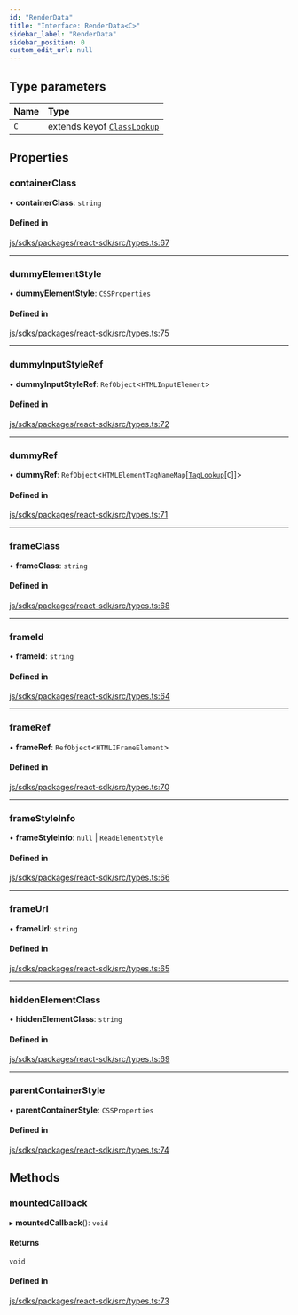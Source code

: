 ```yaml
---
id: "RenderData"
title: "Interface: RenderData<C>"
sidebar_label: "RenderData"
sidebar_position: 0
custom_edit_url: null
---
```


## Type parameters

| Name | Type |
| :------ | :------ |
| `C` | extends keyof [`ClassLookup`](ClassLookup.md) |

## Properties

### containerClass

• **containerClass**: `string`

#### Defined in

[js/sdks/packages/react-sdk/src/types.ts:67](https://github.com/refinery-labs/lunasec-monorepo/blob/69269f1/js/sdks/packages/react-sdk/src/types.ts#L67)

___

### dummyElementStyle

• **dummyElementStyle**: `CSSProperties`

#### Defined in

[js/sdks/packages/react-sdk/src/types.ts:75](https://github.com/refinery-labs/lunasec-monorepo/blob/69269f1/js/sdks/packages/react-sdk/src/types.ts#L75)

___

### dummyInputStyleRef

• **dummyInputStyleRef**: `RefObject`<`HTMLInputElement`\>

#### Defined in

[js/sdks/packages/react-sdk/src/types.ts:72](https://github.com/refinery-labs/lunasec-monorepo/blob/69269f1/js/sdks/packages/react-sdk/src/types.ts#L72)

___

### dummyRef

• **dummyRef**: `RefObject`<`HTMLElementTagNameMap`[[`TagLookup`](TagLookup.md)[`C`]]\>

#### Defined in

[js/sdks/packages/react-sdk/src/types.ts:71](https://github.com/refinery-labs/lunasec-monorepo/blob/69269f1/js/sdks/packages/react-sdk/src/types.ts#L71)

___

### frameClass

• **frameClass**: `string`

#### Defined in

[js/sdks/packages/react-sdk/src/types.ts:68](https://github.com/refinery-labs/lunasec-monorepo/blob/69269f1/js/sdks/packages/react-sdk/src/types.ts#L68)

___

### frameId

• **frameId**: `string`

#### Defined in

[js/sdks/packages/react-sdk/src/types.ts:64](https://github.com/refinery-labs/lunasec-monorepo/blob/69269f1/js/sdks/packages/react-sdk/src/types.ts#L64)

___

### frameRef

• **frameRef**: `RefObject`<`HTMLIFrameElement`\>

#### Defined in

[js/sdks/packages/react-sdk/src/types.ts:70](https://github.com/refinery-labs/lunasec-monorepo/blob/69269f1/js/sdks/packages/react-sdk/src/types.ts#L70)

___

### frameStyleInfo

• **frameStyleInfo**: ``null`` \| `ReadElementStyle`

#### Defined in

[js/sdks/packages/react-sdk/src/types.ts:66](https://github.com/refinery-labs/lunasec-monorepo/blob/69269f1/js/sdks/packages/react-sdk/src/types.ts#L66)

___

### frameUrl

• **frameUrl**: `string`

#### Defined in

[js/sdks/packages/react-sdk/src/types.ts:65](https://github.com/refinery-labs/lunasec-monorepo/blob/69269f1/js/sdks/packages/react-sdk/src/types.ts#L65)

___

### hiddenElementClass

• **hiddenElementClass**: `string`

#### Defined in

[js/sdks/packages/react-sdk/src/types.ts:69](https://github.com/refinery-labs/lunasec-monorepo/blob/69269f1/js/sdks/packages/react-sdk/src/types.ts#L69)

___

### parentContainerStyle

• **parentContainerStyle**: `CSSProperties`

#### Defined in

[js/sdks/packages/react-sdk/src/types.ts:74](https://github.com/refinery-labs/lunasec-monorepo/blob/69269f1/js/sdks/packages/react-sdk/src/types.ts#L74)

## Methods

### mountedCallback

▸ **mountedCallback**(): `void`

#### Returns

`void`

#### Defined in

[js/sdks/packages/react-sdk/src/types.ts:73](https://github.com/refinery-labs/lunasec-monorepo/blob/69269f1/js/sdks/packages/react-sdk/src/types.ts#L73)
